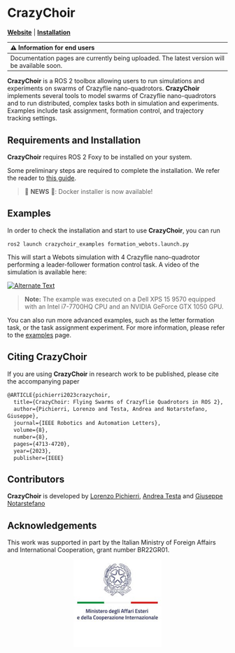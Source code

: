 # CrazyChoir 
[**Website**](https://opt4smart.github.io/crazychoir/)
| [**Installation**](https://opt4smart.github.io/crazychoir/installation)


| :warning: Information for end users |
|:------------------------------------|
| Documentation pages are currently being uploaded. The latest version will be available soon. |

**CrazyChoir** is a ROS 2 toolbox allowing users to run simulations and experiments on swarms of Crazyflie nano-quadrotors.
**CrazyChoir** implements several tools to model swarms of Crazyflie nano-quadrotors and to run distributed, complex tasks both in simulation and experiments. Examples include task assignment, formation control, and trajectory tracking settings.

## Requirements and Installation
**CrazyChoir** requires ROS 2 Foxy to be installed on your system.

Some preliminary steps are required to complete the installation. We refer the reader to [this guide](https://opt4smart.github.io/crazychoir/installation).

>🚨 **NEWS** 🚨: Docker installer is now available! 

## Examples
In order to check the installation and start to use **CrazyChoir**, you can run

```
ros2 launch crazychoir_examples formation_webots.launch.py 
```

This will start a Webots simulation with 4 Crazyflie nano-quadrotor performing a leader-follower formation control task. A video of the simulation is available here:
  
[![Alternate Text](http://img.youtube.com/vi/bOM_JnBsJ48/0.jpg)](https://youtu.be/bOM_JnBsJ48)

>**Note:** The example was executed on a Dell XPS 15 9570 equipped with an Intel i7-7700HQ CPU and an NVIDIA GeForce GTX 1050 GPU.

You can also run more advanced examples, such as the letter formation task, or the task assignment experiment. For more information, please refer to the [examples](https://opt4smart.github.io/crazychoir/video) page.

## Citing **CrazyChoir**
If you are using **CrazyChoir** in research work to be published, please cite the accompanying paper

```
@ARTICLE{pichierri2023crazychoir,
  title={CrazyChoir: Flying Swarms of Crazyflie Quadrotors in ROS 2},
  author={Pichierri, Lorenzo and Testa, Andrea and Notarstefano, Giuseppe},
  journal={IEEE Robotics and Automation Letters},  
  volume={8},
  number={8},
  pages={4713-4720},
  year={2023},
  publisher={IEEE}
```


## Contributors
**CrazyChoir** is developed by
[Lorenzo Pichierri](https://www.unibo.it/sitoweb/lorenzo.pichierri),
[Andrea Testa](https://www.unibo.it/sitoweb/a.testa) and
[Giuseppe Notarstefano](https://www.unibo.it/sitoweb/giuseppe.notarstefano)

## Acknowledgements
This work was supported in part by the Italian Ministry of Foreign Affairs and International Cooperation, grant number BR22GR01.

<p style="text-align:center">
  <img src="maeci_logo.png" width="200" />
</p>
